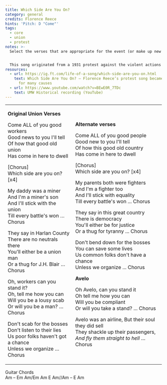 ```yaml
---
title: Which Side Are You On?
category: general
credits: Florence Reece
hints: 'Pitch: D "Come"'
tags:
  - core
  - union
  - protest
notes: >-
  Select the verses that are appropriate for the event (or make up new ones).


  This song originated from a 1931 protest against the violent actions of coal company thugs hired by mine owners to intimidate union organizers during the Harlan County War in Kentucky. Written by Florence Reece, the wife of union organizer Sam Reece, the song became a rallying cry for the labor movement and has since been adapted for various social justice causes, including the Civil Rights Movement. 
resources:
  - url: https://ig.ft.com/life-of-a-song/which-side-are-you-on.html
    text: Which Side Are You On? — Florence Reece’s protest song became an anthem
      for many causes
  - url: https://www.youtube.com/watch?v=BEwE0R_7TDc
    text: UMW Historical recording (YouTube)
---
```

<table><tr><td>

**Original Union Verses**

Come ALL of you good workers\
Good news to you I'll tell\
Of how that good old union\
Has come in here to dwell  

\[Chorus]\
Which side are you on? \[x4]

My daddy was a miner\
And I'm a miner's son\
And I'll stick with the union\
Till every battle's won   …     Chorus

They say in Harlan County\
There are no neutrals there\
You'll either be a union man\
Or a thug for J.H. Blair    …  Chorus

Oh, workers can you stand it?\
Oh, tell me how you can\
Will you be a lousy scab\
Or will you be a man? … Chorus  

Don't scab for the bosses\
Don't listen to their lies\
Us poor folks haven't got a chance\
Unless we organize … Chorus

</td>
<td>

**Alternate verses**

Come ALL of you good people\
Good new to you I'll tell\
Of how this good old country\
Has come in here to dwell

\[Chorus]\
Which side are you on? \[x4]

My parents both were fighters\
And I'm a fighter too\
And I'll stick with equality\
Till every battle's won ... Chorus

They say in this great country\
There is democracy\
You'll either be for justice\
Or a thug for tyranny ... Chorus

Don't bend down for the bosses\
You can save some lives\
Us common folks don't have a chance\
Unless we organize ... Chorus

**Avelo**

Oh Avelo, can you stand it\
Oh tell me how you can\
Will you be compliant\
Or will you take a stand? ... Chorus

Avelo was an airline, 
But their soul they did sell\
They shackle up their passengers,\
*And fly them straight to hell*  … Chorus

</td></tr></table>

Guitar Chords\
Am – Em Am/Em Am E Am//Am – E Am
